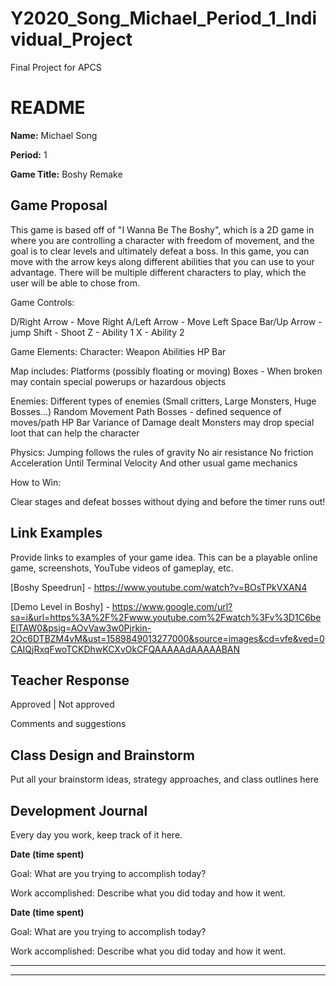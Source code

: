 # Y2020_Song_Michael_Period_1_Individual_Project
Final Project for APCS
# README #

**Name:**	Michael Song

**Period:**	1

**Game Title:** Boshy Remake

## Game Proposal ##

This game is based off of "I Wanna Be The Boshy", which is a 2D game in where you are controlling a character with freedom of movement,
and the goal is to clear levels and ultimately defeat a boss. In this game, you can move with the arrow keys
along different abilities that you can use to your advantage. There will be multiple different characters to play, which 
the user will be able to chose from.

Game Controls:

D/Right Arrow - Move Right
A/Left Arrow - Move Left
Space Bar/Up Arrow - jump
Shift - Shoot
Z - Ability 1
X - Ability 2

Game Elements:
Character:
Weapon
Abilities
HP Bar

Map includes:
Platforms (possibly floating or moving)
Boxes - When broken may contain special powerups or hazardous objects

Enemies:
Different types of enemies (Small critters, Large Monsters, Huge Bosses...)
Random Movement Path
Bosses - defined sequence of moves/path 
HP Bar
Variance of Damage dealt
Monsters may drop special loot that can help the character

Physics:
Jumping follows the rules of gravity
No air resistance
No friction
Acceleration Until Terminal Velocity
And other usual game mechanics

How to Win:

Clear stages and defeat bosses without dying and before the timer
runs out!

## Link Examples ##
Provide links to examples of your game idea.  This can be a playable online game, screenshots, YouTube videos of gameplay, etc.

[Boshy Speedrun] - https://www.youtube.com/watch?v=BOsTPkVXAN4

[Demo Level in Boshy] - https://www.google.com/url?sa=i&url=https%3A%2F%2Fwww.youtube.com%2Fwatch%3Fv%3D1C6beElTAW0&psig=AOvVaw3w0Pjrkin-2Oc6DTBZM4vM&ust=1589849013277000&source=images&cd=vfe&ved=0CAIQjRxqFwoTCKDhwKCXvOkCFQAAAAAdAAAAABAN

## Teacher Response ##

Approved | Not approved

Comments and suggestions

## Class Design and Brainstorm ##

Put all your brainstorm ideas, strategy approaches, and class outlines here

## Development Journal ##

Every day you work, keep track of it here.

**Date (time spent)**

Goal:  What are you trying to accomplish today?

Work accomplished:  Describe what you did today and how it went.

**Date (time spent)**

Goal:  What are you trying to accomplish today?

Work accomplished:  Describe what you did today and how it went.

***
***
